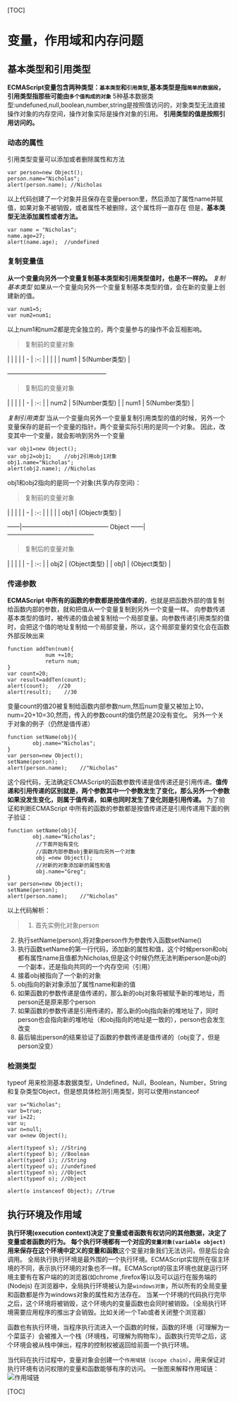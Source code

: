 [TOC]
# 变量，作用域和内存问题

## 基本类型和引用类型
**ECMAScript变量包含两种类型：`基本类型`和`引用类型`,基本类型是指`简单的数据段`，引用类型指那些可能由`多个值构成的对象`**
5种基本数据类型:undefuned,null,boolean,number,string是按照值访问的，对象类型无法直接操作对象的内存空间，操作对象实际是操作对象的引用。
**引用类型的值是按照引用访问的。**

### 动态的属性
引用类型变量可以添加或者删除属性和方法
```
var person=new Object();
person.name="Nicholas";
alert(person.name); //Nicholas
```
以上代码创建了一个对象并且保存在变量person里，然后添加了属性name并赋值，如果对象不被销毁，或者属性不被删除，这个属性将一直存在
但是，**基本类型无法添加属性或者方法。**
```
var name = "Nicholas";
name.age=27;
alert(name.age);  //undefined
```

### 复制变量值
**从一个变量向另外一个变量复制基本类型和引用类型值时，也是不一样的。**
*复制基本类型*
如果从一个变量向另外一个变量复制基本类型的值，会在新的变量上创建新的值。
```
var num1=5;
var num2=num1;
```
以上num1和num2都是完全独立的，两个变量参与的操作不会互相影响。
> 复制前的变量对象
> 
|  |  |  | 
| - | :-: | 
|  |  | 
| num1 | 5(Number类型) |

————————————————
>复制后的变量对象
>
|  |  |  | 
| - | :-: | 
| num2 | 5(Number类型) |
| num1 | 5(Number类型) |

*复制引用类型*
当从一个变量向另外一个变量复制引用类型的值的时候，另外一个变量保存的是前一个变量的指针。两个变量实际引用的是同一个对象。
因此，改变其中一个变量，就会影响到另外一个变量
```
var obj1=new Object();
var obj2=obj1;    //obj2引用obj1对象
obj1.name="Nicholas";
alert(obj2.name); //Nicholas
```
obj1和obj2指向的是同一个对象(共享内存空间)：
> 复制前的变量对象
> 
|  |  |  | 
| - | :-: | 
|  |  | 
| obj1 | (Objectr类型) |

——|——————————————
Object
——|——————————————
>复制后的变量对象
>
|  |  |  | 
| - | :-: | 
| obj2 | (Object类型) |
| obj1 | (Object类型) |


### 传递参数
**ECMAScript 中所有的函数的参数都是按值传递的**，也就是把函数外部的值复制给函数内部的参数，就和把值从一个变量复制到另外一个变量一样。
向参数传递基本类型的值时，被传递的值会被复制给一个局部变量。向参数传递引用类型的值时，会把这个值的地址复制给一个局部变量，所以，这个局部变量的变化会在函数外部反映出来
```
function addTen(num){
            num +=10;
            return num;
}
var count=20;
var result=addTen(count);
alert(count);   //20
alert(result);    //30
```
变量count的值20被复制给函数内部参数num,然后num变量又被加上10，num=20+10=30,然而，传入的参数count的值仍然是20没有变化。
另外一个关于对象的例子（仍然是值传递）
```
function setName(obj){
        obj.name="Nicholas";
}
var person=new Object();
setName(person);
alert(person.name);    //"Nicholas"
```
这个段代码，无法确定ECMAScript的函数参数传递是值传递还是引用传递。**值传递和引用传递的区别就是，两个参数其中一个参数发生了变化，那么另外一个参数如果没发生变化，则属于值传递，如果也同时发生了变化则是引用传递。**
为了验证和判断ECMAScript 中所有的函数的参数都是按值传递还是引用传递用下面的例子验证：
```
function setName(obj){
        obj.name="Nicholas";
         //下面开始有变化
         //函数内部参数obj重新指向另外一个对象
         obj =new Object();
         //对新的对象添加新的属性和值
         obj.name="Greg";
}
var person=new Object();
setName(person);
alert(person.name);    //"Nicholas"

```
以上代码解析：
>1. 首先实例化对象person
2. 执行setName(person),将对象person作为参数传入函数setName()
3. 执行函数setName的第一行代码，添加新的属性和值，这个时候person和obj都有属性name且值都为Nicholas,但是这个时候仍然无法判断person是obj的一个副本，还是指向共同的一个内存空间（引用）
4. 接着obj被指向了一个新的对象
5. obj指向的新对象添加了属性name和新的值
6. 如果函数的参数传递是值传递的，那么新的obj对象将被赋予新的堆地址，而person还是原来那个person
7. 如果函数的参数传递是引用传递的，那么新的obj指向新的堆地址了，同时person也会指向新的堆地址（和obj指向的地址是一致的），person也会发生改变
8. 最后输出person的结果验证了函数的参数传递是值传递的（obj变了，但是person没变）


### 检测类型
typeof 用来检测基本数据类型，Undefined，Null，Boolean，Number，String和复杂类型Object，但是想具体检测引用类型，则可以使用instanceof
```
var s="Nicholas";
var b=true;
var i=22;
var u;
var n=null;
var o=new Object();

alert(typeof s); //String
alert(typeof b); //Boolean
alert(typeof i); //String
alert(typeof u); //undefined
alert(typeof n); //Object
alert(typeof o); //Object

alert(o instanceof Object); //true

```

## 执行环境及作用域
**执行环境(execution context)决定了变量或者函数有权访问的其他数据，决定了变量或者函数的行为。**
**每个执行环境都有一个对应的`变量对象(variable object)`用来保存在这个环境中定义的变量和函数**这个变量对象我们无法访问，但是后台会调用。
全局执行执行环境是最外围的一个执行环境。ECMAScript实现所在宿主环境的不同，表示执行环境的对象也不一样。ECMAScript的宿主环境也就是运行环境主要有在客户端的的浏览器(如chrome ,firefox等)以及可以运行在服务端的(Nodejs)
在浏览器中，全局执行环境被认为是`windows对象`，所以所有的全局变量和函数都是作为windows对象的属性和方法存在。
当某一个环境的代码执行完毕之后，这个环境将被销毁，这个环境内的变量函数也会同时被销毁。（全局执行环境需要应用程序的推出才会销毁。比如关闭一个Tab或者关闭整个浏览器）

函数也有执行环境，当程序执行流进入一个函数的时候，函数的环境（可理解为一个菜篮子）会被推入一个栈（环境栈，可理解为购物车）。函数执行完毕之后，这个环境会被从栈中弹出，程序的控制权被返回给前面一个执行环境。

当代码在执行过程中，变量对象会创建一个`作用域链（scope chain）`，用来保证对执行环境有访问权限的变量和函数能够有序的访问。
一张图来解释作用域链：
![作用域链](https://chaihongjun.github.io/Professional_JS_For_Web_Developers_3rd/chapter4/scope_chain.gif)


[TOC]
